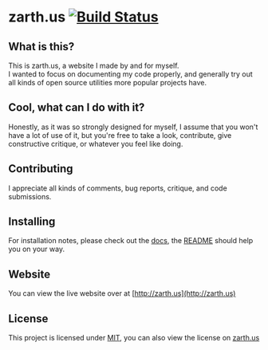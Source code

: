 zarth.us [![Build Status](https://travis-ci.org/Zarthus/zarth.us.svg?branch=master)](https://travis-ci.org/Zarthus/zarth.us)  
==========

## What is this?
This is zarth.us, a website I made by and for myself.  
I wanted to focus on documenting my code properly, and generally try out all kinds of open source utilities more popular projects have.

## Cool, what can I do with it?
Honestly, as it was so strongly designed for myself, I assume that you won't have a lot of use of it, but you're free to take a look, contribute, give constructive critique, or whatever you feel like doing.

## Contributing
I appreciate all kinds of comments, bug reports, critique, and code submissions.

## Installing
For installation notes, please check out the [docs](docs), the [README](docs/README.md) should help you on your way.

## Website
You can view the live website over at [http://zarth.us](http://zarth.us)

## License
This project is licensed under [MIT](LICENSE.md), you can also view the license on [zarth.us](http://zarth.us/licenses/zarth.us)
